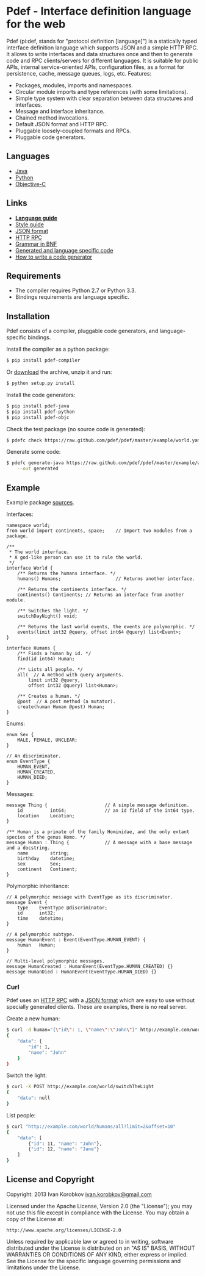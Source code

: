 Pdef - Interface definition language for the web
================================================
Pdef (pi:def, stands for "protocol definition [language]") is a statically typed interface
definition language which supports JSON and a simple HTTP RPC. It allows to write
interfaces and data structures once and then to generate code and RPC clients/servers for
different languages. It is suitable for public APIs, internal service-oriented APIs,
configuration files, as a format for persistence, cache, message queues, logs, etc.
Features:

- Packages, modules, imports and namespaces.
- Circular module imports and type references (with some limitations).
- Simple type system with clear separation between data structures and interfaces.
- Message and interface inheritance.
- Chained method invocations.
- Default JSON format and HTTP RPC.
- Pluggable loosely-coupled formats and RPCs.
- Pluggable code generators.


Languages
---------
- [Java](https://github.com/pdef/pdef-java)
- [Python](https://github.com/pdef/pdef-python)
- [Objective-C](https://github.com/pdef/pdef-objc)


Links
-----
- **[Language guide](docs/language-guide.md)**
- [Style guide](docs/style-guide.md)
- [JSON format](docs/json-format.md)
- [HTTP RPC](docs/http-rpc.md)
- [Grammar in BNF](docs/grammar.bnf)
- [Generated and language specific code](docs/generated-lang-specific-code.md)
- [How to write a code generator](https://github.com/pdef/pdef-generator-template)


Requirements
------------
- The compiler requires Python 2.7 or Python 3.3.
- Bindings requirements are language specific.


Installation
------------
Pdef consists of a compiler, pluggable code generators, and language-specific bindings.

Install the compiler as a python package:
```bash
$ pip install pdef-compiler
```

Or [download](https://github.com/pdef/pdef/releases) the archive, unzip it and run:
```bash
$ python setup.py install
```

Install the code generators:
```bash
$ pip install pdef-java
$ pip install pdef-python
$ pip install pdef-objc
```

Check the test package (no source code is generated):
```bash
$ pdefc check https://raw.github.com/pdef/pdef/master/example/world.yaml
```

Generate some code:
```bash
$ pdefc generate-java https://raw.github.com/pdef/pdef/master/example/world.yaml \
    --out generated
```

Example
-------
Example package [sources](https://github.com/pdef/pdef/tree/master/example/).

Interfaces:
```pdef
namespace world;
from world import continents, space;    // Import two modules from a package.

/**
 * The world interface.
 * A god-like person can use it to rule the world.
 */
interface World {
    /** Returns the humans interface. */
    humans() Humans;                    // Returns another interface.

    /** Returns the continents interface. */
    continents() Continents; // Returns an interface from another module.

    /** Switches the light. */
    switchDayNight() void;

    /** Returns the last world events, the events are polymorphic. */
    events(limit int32 @query, offset int64 @query) list<Event>;
}

interface Humans {
    /** Finds a human by id. */
    find(id int64) Human;

    /** Lists all people. */
    all(  // A method with query arguments.
        limit int32 @query,
        offset int32 @query) list<Human>;

    /** Creates a human. */
    @post  // A post method (a mutator).
    create(human Human @post) Human;
}
```

Enums:
```pdef
enum Sex {
    MALE, FEMALE, UNCLEAR;
}

// An discriminator.
enum EventType {
    HUMAN_EVENT,
    HUMAN_CREATED,
    HUMAN_DIED;
}
```

Messages:
```pdef
message Thing {                     // A simple message definition.
    id          int64;              // an id field of the int64 type.
    location    Location;
}

/** Human is a primate of the family Hominidae, and the only extant species of the genus Homo. */
message Human : Thing {             // A message with a base message and a docstring.
    name        string;
    birthday    datetime;
    sex         Sex;
    continent   Continent;
}
```

Polymorphic inheritance:
```pdef
// A polymorphic message with EventType as its discriminator.
message Event {
    type    EventType @discriminator;
    id      int32;
    time    datetime;
}

// A polymorphic subtype.
message HumanEvent : Event(EventType.HUMAN_EVENT) {
    human   Human;
}

// Multi-level polymorphic messages.
message HumanCreated : HumanEvent(EventType.HUMAN_CREATED) {}
message HumanDied : HumanEvent(EventType.HUMAN_DIED) {}
```

### Curl
Pdef uses an [HTTP RPC](docs/http-rpc.md) with a [JSON format](docs/json-format.md)
which are easy to use without specially generated clients. These are examples,
there is no real server.

Create a new human:
```bash
$ curl -d human="{\"id\": 1, \"name\":\"John\"}" http://example.com/world/humans/create
{
    "data": {
        "id": 1,
        "name": "John"
    }
}
```

Switch the light:
```bash
$ curl -X POST http://example.com/world/switchTheLight
{
    "data": null
}
```

List people:
```bash
$ curl "http://example.com/world/humans/all?limit=2&offset=10"
{
    "data": [
        {"id": 11, "name": "John"},
        {"id": 12, "name": "Jane"}
    ]
}
```


License and Copyright
---------------------
Copyright: 2013 Ivan Korobkov <ivan.korobkov@gmail.com>

Licensed under the Apache License, Version 2.0 (the "License");
you may not use this file except in compliance with the License.
You may obtain a copy of the License at:

    http://www.apache.org/licenses/LICENSE-2.0

Unless required by applicable law or agreed to in writing, software
distributed under the License is distributed on an "AS IS" BASIS,
WITHOUT WARRANTIES OR CONDITIONS OF ANY KIND, either express or implied.
See the License for the specific language governing permissions and
limitations under the License.
